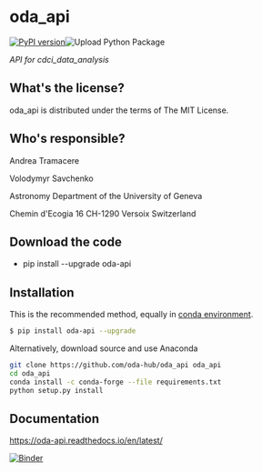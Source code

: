oda_api
==========================================

[![PyPI version](https://badge.fury.io/py/oda-api.svg)](https://badge.fury.io/py/oda-api)![Upload Python Package](https://github.com/cdcihub/oda_api/workflows/Upload%20Python%20Package/badge.svg)

*API for cdci_data_analysis*

What's the license?
-------------------

oda_api is distributed under the terms of The MIT License.

Who's responsible?
-------------------
Andrea Tramacere

Volodymyr Savchenko

Astronomy Department of the University of Geneva

Chemin d'Ecogia 16
CH-1290 Versoix
Switzerland



Download the code
-------------------
   - pip install --upgrade oda-api

Installation
-------------------

This is the recommended method, equally in [conda environment](https://docs.conda.io/projects/conda/en/latest/user-guide/tasks/manage-environments.html#using-pip-in-an-environment).

```bash
$ pip install oda-api --upgrade
```


Alternatively, download source and use Anaconda

```bash
git clone https://github.com/oda-hub/oda_api oda_api
cd oda_api
conda install -c conda-forge --file requirements.txt
python setup.py install
```
    

Documentation
-------------------
https://oda-api.readthedocs.io/en/latest/

[![Binder](https://mybinder.org/badge_logo.svg)](https://mybinder.org/v2/gh/cdcihub/oda_api/master)
